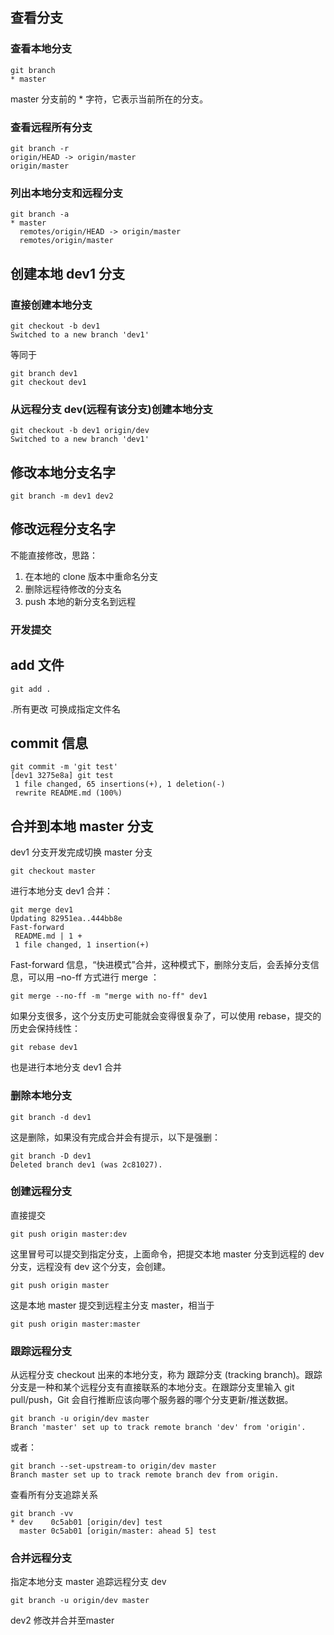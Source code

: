 ## 查看分支

### 查看本地分支

```
git branch
* master
```

master 分支前的 \* 字符，它表示当前所在的分支。

### 查看远程所有分支

```
git branch -r
origin/HEAD -> origin/master
origin/master
```

### 列出本地分支和远程分支

```
git branch -a
* master
  remotes/origin/HEAD -> origin/master
  remotes/origin/master
```

## 创建本地 dev1 分支

### 直接创建本地分支

```
git checkout -b dev1
Switched to a new branch 'dev1'
```

等同于

```
git branch dev1
git checkout dev1
```

### 从远程分支 dev(远程有该分支)创建本地分支

```
git checkout -b dev1 origin/dev
Switched to a new branch 'dev1'
```

## 修改本地分支名字

```
git branch -m dev1 dev2
```

## 修改远程分支名字

不能直接修改，思路：

1. 在本地的 clone 版本中重命名分支
2. 删除远程待修改的分支名
3. push 本地的新分支名到远程

### 开发提交

## add 文件

```
git add .
```

.所有更改 可换成指定文件名

## commit 信息

```
git commit -m 'git test'
[dev1 3275e8a] git test
 1 file changed, 65 insertions(+), 1 deletion(-)
 rewrite README.md (100%)
```

## 合并到本地 master 分支

dev1 分支开发完成切换 master 分支

```
git checkout master
```

进行本地分支 dev1 合并：

```
git merge dev1
Updating 82951ea..444bb8e
Fast-forward
 README.md | 1 +
 1 file changed, 1 insertion(+)
```

Fast-forward 信息，“快进模式”合并，这种模式下，删除分支后，会丢掉分支信息，可以用 –no-ff 方式进行 merge ：

```
git merge --no-ff -m "merge with no-ff" dev1
```

如果分支很多，这个分支历史可能就会变得很复杂了，可以使用 rebase，提交的历史会保持线性：

```
git rebase dev1
```

也是进行本地分支 dev1 合并

### 删除本地分支

```
git branch -d dev1
```

这是删除，如果没有完成合并会有提示，以下是强删：

```
git branch -D dev1
Deleted branch dev1 (was 2c81027).
```

### 创建远程分支

直接提交

```
git push origin master:dev
```

这里冒号可以提交到指定分支，上面命令，把提交本地 master 分支到远程的 dev 分支，远程没有 dev 这个分支，会创建。

```
git push origin master
```

这是本地 master 提交到远程主分支 master，相当于

```
git push origin master:master
```

### 跟踪远程分支

从远程分支 checkout 出来的本地分支，称为 跟踪分支 (tracking branch)。跟踪分支是一种和某个远程分支有直接联系的本地分支。在跟踪分支里输入 git pull/push，Git 会自行推断应该向哪个服务器的哪个分支更新/推送数据。

```
git branch -u origin/dev master
Branch 'master' set up to track remote branch 'dev' from 'origin'.
```

或者：

```
git branch --set-upstream-to origin/dev master
Branch master set up to track remote branch dev from origin.
```

查看所有分支追踪关系

```
git branch -vv
* dev    0c5ab01 [origin/dev] test
  master 0c5ab01 [origin/master: ahead 5] test
```

### 合并远程分支

指定本地分支 master 追踪远程分支 dev

```
git branch -u origin/dev master
```
dev2 修改并合并至master
